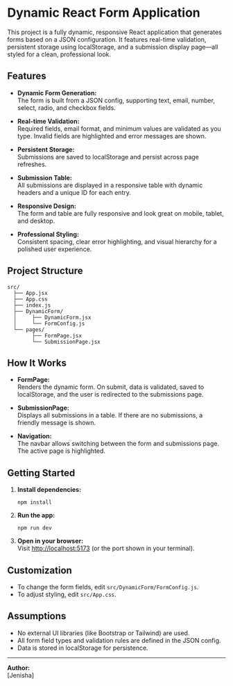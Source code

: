 # Dynamic React Form Application

This project is a fully dynamic, responsive React application that generates forms based on a JSON configuration. It features real-time validation, persistent storage using localStorage, and a submission display page—all styled for a clean, professional look.

## Features

- **Dynamic Form Generation:**  
  The form is built from a JSON config, supporting text, email, number, select, radio, and checkbox fields.

- **Real-time Validation:**  
  Required fields, email format, and minimum values are validated as you type. Invalid fields are highlighted and error messages are shown.

- **Persistent Storage:**  
  Submissions are saved to localStorage and persist across page refreshes.

- **Submission Table:**  
  All submissions are displayed in a responsive table with dynamic headers and a unique ID for each entry.

- **Responsive Design:**  
  The form and table are fully responsive and look great on mobile, tablet, and desktop.

- **Professional Styling:**  
  Consistent spacing, clear error highlighting, and visual hierarchy for a polished user experience.

## Project Structure

```
src/
  ├── App.jsx
  ├── App.css
  ├── index.js
  ├── DynamicForm/
  │     ├── DynamicForm.jsx
  │     └── FormConfig.js
  └── pages/
        ├── FormPage.jsx
        └── SubmissionPage.jsx
```

## How It Works

- **FormPage:**  
  Renders the dynamic form. On submit, data is validated, saved to localStorage, and the user is redirected to the submissions page.

- **SubmissionPage:**  
  Displays all submissions in a table. If there are no submissions, a friendly message is shown.

- **Navigation:**  
  The navbar allows switching between the form and submissions page. The active page is highlighted.

## Getting Started

1. **Install dependencies:**
   ```
   npm install
   ```

2. **Run the app:**
   ```
   npm run dev
   ```

3. **Open in your browser:**  
   Visit [http://localhost:5173](http://localhost:5173) (or the port shown in your terminal).

## Customization

- To change the form fields, edit `src/DynamicForm/FormConfig.js`.
- To adjust styling, edit `src/App.css`.

## Assumptions

- No external UI libraries (like Bootstrap or Tailwind) are used.
- All form field types and validation rules are defined in the JSON config.
- Data is stored in localStorage for persistence.

---

**Author:**  
[Jenisha]